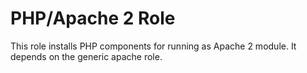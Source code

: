 # PHP/Apache 2 Role

This role installs PHP components for running as Apache 2 module. It depends on the generic apache role.
